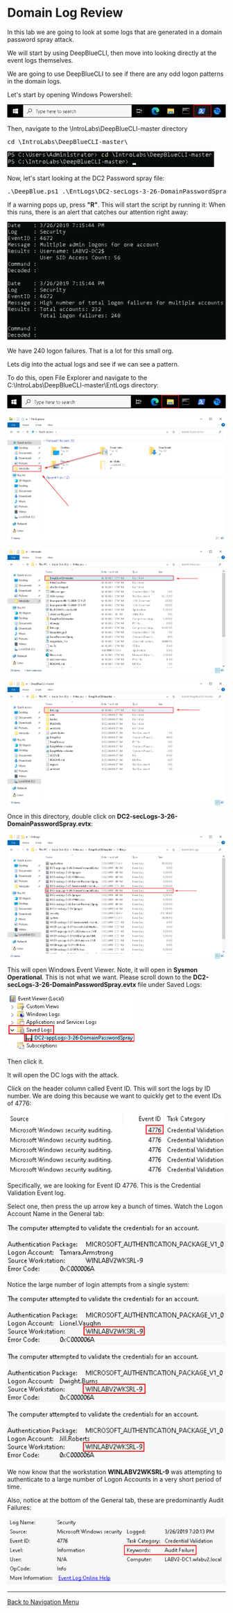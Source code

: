 
# Domain Log Review

In this lab we are going to look at some logs that are generated in a domain password spray attack.

We will start by using DeepBlueCLI, then move into looking directly at the event logs themselves.


We are going to use DeepBlueCLI to see if there are any odd logon patterns in the domain logs.

Let's start by opening Windows Powershell:

![](attachments/OpeningPowershell.png)

Then, navigate to the \IntroLabs\DeepBlueCLI-master directory

<pre>cd \IntroLabs\DeepBlueCLI-master\</pre>

![](attachments/dlr_directory.png)

Now, let's start looking at the DC2 Password spray file:

<pre>.\DeepBlue.ps1 .\EntLogs\DC2-secLogs-3-26-DomainPasswordSpray.evtx</pre>

If a warning pops up, press **"R"**.  This will start the script by running it:
When this runs, there is an alert that catches our attention right away:

![](attachments/dlr_domainpasswordspray.png)

We have 240 logon failures.  That is a lot for this small org.

Lets dig into the actual logs and see if we can see a pattern.

To do this, open File Explorer and navigate to the C:\IntroLabs\DeepBlueCLI-master\EntLogs directory:

![](attachments/OpeningFileExplorer.png)

![](attachments/Navintolabs.png)

![](attachments/NavtoDBMaster.png)

![](attachments/navtoent.png)

Once in this directory, double click on **DC2-secLogs-3-26-DomainPasswordSpray.evtx**:

![](attachments/dc2seclogs.png)

This will open Windows Event Viewer.  Note, it will open in **Sysmon Operational**.  This is not what we want.  Please scroll down to the **DC2-secLogs-3-26-DomainPasswordSpray.evtx** file under Saved Logs:

![](attachments/dlr_winevent.png)

Then click it.  

It will open the DC logs with the attack.

Click on the header column called Event ID.  This will sort the logs by ID number. We are doing this because we want to quickly get to the event IDs of 4776:

![](attachments/dlr_microsoftsecauditing.png)

Specifically, we are looking for Event ID 4776.  This is the Credential Validation Event log.

Select one, then press the up arrow key a bunch of times.  Watch the Logon Account Name in the General tab:

![](attachments/dlr_eventproperties1.png)

Notice the large number of login attempts from a single system:

![](attachments/dlr_eventproperties2.png)

![](attachments/dlr_eventproperties3.png)

![](attachments/dlr_eventproperties4.png)

We now know that the workstation **WINLABV2WKSRL-9** was attempting to authenticate to a large number of Logon Accounts in a very short period of time.

Also, notice at the bottom of the General tab, these are predominantly Audit Failures:

![](attachments/dlr_auditfailure.png)



***
[Back to Navigation Menu](/IntroClassFiles/navigation.md)
